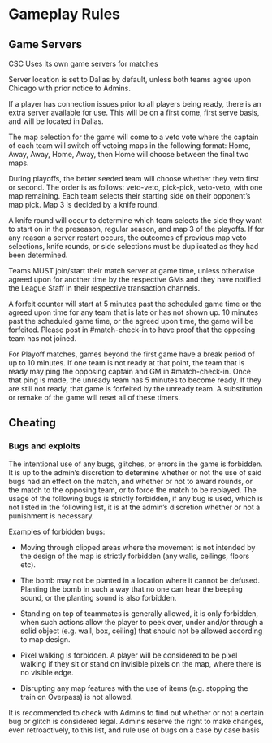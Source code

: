 # Gameplay Rules

## Game Servers
CSC Uses its own game servers for matches

Server location is set to Dallas by default, unless both teams agree upon Chicago with prior notice to Admins.

If a player has connection issues prior to all players being ready, there is an extra server available for use. This will be on a first come, first serve basis, and will be located in Dallas.

The map selection for the game will come to a veto vote where the captain of each team will switch off vetoing maps in the following format: Home, Away, Away, Home, Away, then Home will choose between the final two maps.

During playoffs, the better seeded team will choose whether they veto first or second. The order is as follows: veto-veto, pick-pick, veto-veto, with one map remaining. Each team selects their starting side on their opponent’s map pick. Map 3 is decided by a knife round.

A knife round will occur to determine which team selects the side they want to start on in the preseason, regular season, and map 3 of the playoffs.
If for any reason a server restart occurs, the outcomes of previous map veto selections, knife rounds, or side selections must be duplicated as they had been determined.

Teams MUST join/start their match server at game time, unless otherwise agreed upon for another time by the respective GMs and they have notified the League Staff in their respective transaction channels.

A forfeit counter will start at 5 minutes past the scheduled game time or the agreed upon time for any team that is late or has not shown up.
10 minutes past the scheduled game time, or the agreed upon time, the game will be forfeited. Please post in #match-check-in to have proof that the opposing team has not joined.

For Playoff matches, games beyond the first game have a break period of up to 10 minutes. If one team is not ready at that point, the team that is ready may ping the opposing captain and GM in #match-check-in. Once that ping is made, the unready team has 5 minutes to become ready. If they are still not ready, that game is forfeited by the unready team. A substitution or remake of the game will reset all of these timers.

## Cheating
### Bugs and exploits
The intentional use of any bugs, glitches, or errors in the game is forbidden. It is up to the admin’s discretion to determine whether or not the use of said bugs had an effect on the match, and whether or not to award rounds, or the match to the opposing team, or to force the match to be replayed. The usage of the following bugs is strictly forbidden, if any bug is used, which is not listed in the following list, it is at the admin’s discretion whether or not a punishment is necessary.

Examples of forbidden bugs:
- Moving through clipped areas where the movement is not intended by the design of the map is strictly forbidden (any walls, ceilings, floors etc).

- The bomb may not be planted in a location where it cannot be defused. Planting the bomb in such a way that no one can hear the beeping sound, or the planting sound is also forbidden.

- Standing on top of teammates is generally allowed, it is only forbidden, when such actions allow the player to peek over, under and/or through a solid object (e.g. wall, box, ceiling) that should not be allowed according to map design.

- Pixel walking is forbidden. A player will be considered to be pixel walking if they sit or stand on invisible pixels on the map, where there is no visible edge.

- Disrupting any map features with the use of items (e.g. stopping the train on Overpass) is not allowed.

It is recommended to check with Admins to find out whether or not a certain bug or glitch is considered legal. Admins reserve the right to make changes, even retroactively, to this list, and rule use of bugs on a case by case basis
